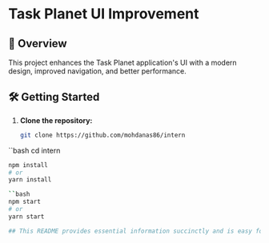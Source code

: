 # Task Planet UI Improvement

## 🚀 Overview

This project enhances the Task Planet application's UI with a modern design, improved navigation, and better performance.

## 🛠️ Getting Started

1. **Clone the repository:**
   ```bash
   git clone https://github.com/mohdanas86/intern

``bash
cd intern

```bash
npm install
# or
yarn install

``bash
npm start
# or
yarn start

## This README provides essential information succinctly and is easy for users to follow. Adjust any sections or links as needed!
